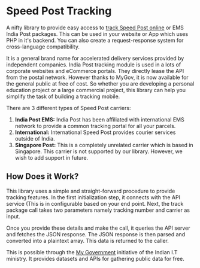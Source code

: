 # Speed Post Tracking

A nifty library to provide easy access to [track Speed Post online](http://www.dtdctrack.in/speed-post-tracking-india-post-track/) or EMS India Post packages. This can be used in your website or App which uses PHP in it's backend. You can also create a request-response system for cross-language compatibility.

It is a general brand name for accelerated delivery services provided by independent companies. India Post tracking module is used in a lots of corporate websites and eCommerce portals. They directly lease the API from the postal network. However thanks to MyGov, it is now available for the general public at free of cost. So whether you are developing a personal education project or a large commercial project, this library can help you simplify the task of building a tracking mobile.

There are 3 different types of Speed Post carriers:

1. **India Post EMS:** India Post has been affiliated with international EMS network to provide a common tracking portal for all your parcels.
2. **International:** International Speed Post provides courier services outside of India. 
3. **Singapore Post:** This is a completely unrelated carrier which is based in Singapore. This carrier is not supported by our library. However, we wish to add support in future.

## How Does it Work?

This library uses a simple and straight-forward procedure to provide tracking features. In the first initialization step, it connects with the API service (This is in configurable based on your end point. Next, the track package call takes two parameters namely tracking number and carrier as input.

Once you provide these details and make the call, it queries the API server and fetches the JSON response. The JSON response is then parsed and converted into a plaintext array. This data is returned to the caller.


This is possible through the [My Government](https://mygov.in/) initiative of the Indian I.T ministry. It provides datasets and APIs for gathering public data for free.
